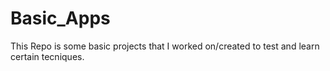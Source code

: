 # Basic_Apps

This Repo is some basic projects that I worked on/created to test and learn certain tecniques. 
